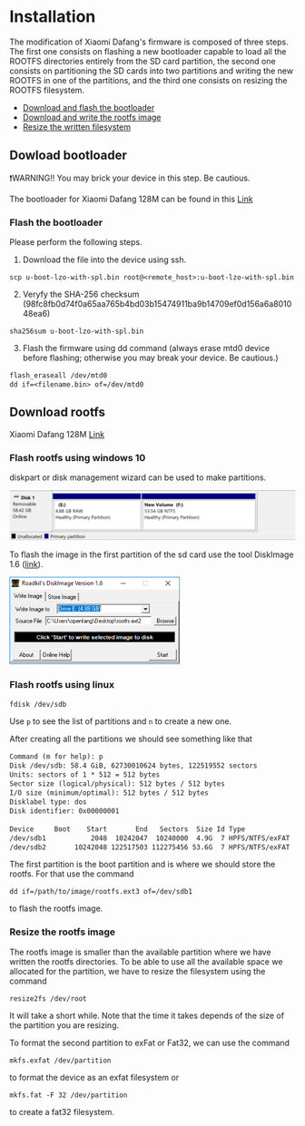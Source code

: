 # Installation

The modification of Xiaomi Dafang's firmware is composed of three steps. The first one consists on flashing a new bootloader capable to load all the ROOTFS directories entirely from the SD card partition, the second one consists on partitioning the SD cards into two partitions and writing the new ROOTFS in one of the partitions, and the third one consists on resizing the ROOTFS filesystem.

- [Download and flash the bootloader](#dowload-bootloader)
- [Download and write the rootfs image](#download-rootfs)
- [Resize the written filesystem](#resize-the-rootfs-image)


## Dowload bootloader

:heavy_exclamation_mark:WARNING!! You may brick your device in this step. Be cautious.

The bootloader for Xiaomi Dafang 128M can be found in this [Link](https://github.com/anmaped/openfang/releases/download/rc2_01/u-boot-lzo-with-spl.bin)

### Flash the bootloader

Please perform the following steps.
1) Download the file into the device using ssh.
```
scp u-boot-lzo-with-spl.bin root@<remote_host>:u-boot-lzo-with-spl.bin
```

2) Veryfy the SHA-256 checksum (98fc8fb0d74f0a65aa765b4bd03b15474911ba9b14709ef0d156a6a801048ea6)
```
sha256sum u-boot-lzo-with-spl.bin
```

3) Flash the firmware using dd command (always erase mtd0 device before flashing; otherwise you may break your device. Be cautious.)
```
flash_eraseall /dev/mtd0
dd if=<filename.bin> of=/dev/mtd0
```

## Download rootfs

Xiaomi Dafang 128M [Link](https://github.com/anmaped/openfang/releases/download/rc1_01/rootfs.ext2-706829f.xz)

### Flash rootfs using windows 10

diskpart or disk management wizard can be used to make partitions.

<img src="/doc/use_diskpart.png" width="600">

To flash the image in the first partition of the sd card use the tool DiskImage 1.6 ([link](http://www.roadkil.net/program.php/P12/Disk%20Image)).

<img src="/doc/towrite.png" width="300">


### Flash rootfs using linux

```
fdisk /dev/sdb
```
Use `p` to see the list of partitions and `n` to create a new one.

After creating all the partitions we should see something like that

```
Command (m for help): p
Disk /dev/sdb: 58.4 GiB, 62730010624 bytes, 122519552 sectors
Units: sectors of 1 * 512 = 512 bytes
Sector size (logical/physical): 512 bytes / 512 bytes
I/O size (minimum/optimal): 512 bytes / 512 bytes
Disklabel type: dos
Disk identifier: 0x00000001

Device     Boot    Start       End   Sectors  Size Id Type
/dev/sdb1           2048  10242047  10240000  4.9G  7 HPFS/NTFS/exFAT
/dev/sdb2       10242048 122517503 112275456 53.6G  7 HPFS/NTFS/exFAT
```

The first partition is the boot partition and is where we should store the rootfs. For that use the command

```
dd if=/path/to/image/rootfs.ext3 of=/dev/sdb1
```
to flash the rootfs image.


### Resize the rootfs image

The rootfs image is smaller than the available partition where we have written the rootfs directories. To be able to use all the available space we allocated for the partition, we have to resize the filesystem using the command
```
resize2fs /dev/root
```
It will take a short while. Note that the time it takes depends of the size of the partition you are resizing.

To format the second partition to exFat or Fat32, we can use the command

```
mkfs.exfat /dev/partition
```
to format the device as an exfat filesystem or
```
mkfs.fat -F 32 /dev/partition
```
to create a fat32 filesystem.
